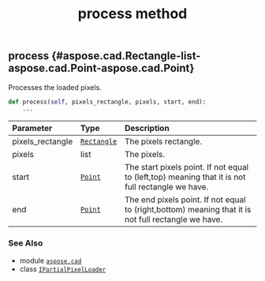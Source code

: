 ﻿---
title: process method
second_title: Aspose.CAD for Python via .NET API References
description: 
type: docs
weight: 20
url: /aspose.cad/ipartialpixelloader/process/
is_root: false
---

## process {#aspose.cad.Rectangle-list-aspose.cad.Point-aspose.cad.Point}

Processes the loaded pixels.



```python
def process(self, pixels_rectangle, pixels, start, end):
    ...
```


| Parameter | Type | Description |
| :- | :- | :- |
| pixels_rectangle | [`Rectangle`](/cad/python-net/aspose.cad/rectangle) | The pixels rectangle. |
| pixels | list | The pixels. |
| start | [`Point`](/cad/python-net/aspose.cad/point) | The start pixels point. If not equal to (left,top) meaning that it is not full rectangle we have. |
| end | [`Point`](/cad/python-net/aspose.cad/point) | The end pixels point. If not equal to (right,bottom) meaning that it is not full rectangle we have. |



### See Also
* module [`aspose.cad`](../../)
* class [`IPartialPixelLoader`](/cad/python-net/aspose.cad/ipartialpixelloader)

